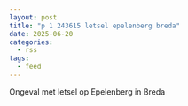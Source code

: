 ```yaml
---
layout: post
title: "p 1 243615 letsel epelenberg breda"
date: 2025-06-20
categories: 
  - rss
tags: 
  - feed
---
```


Ongeval met letsel op Epelenberg in Breda
